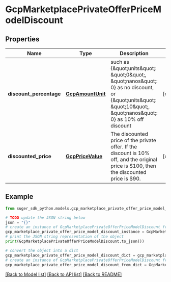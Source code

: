 # GcpMarketplacePrivateOfferPriceModelDiscount


## Properties

Name | Type | Description | Notes
------------ | ------------- | ------------- | -------------
**discount_percentage** | [**GcpAmountUnit**](GcpAmountUnit.md) | such as {\&quot;units\&quot;: \&quot;0\&quot;, \&quot;nanos\&quot;: 0} as no discount, or {\&quot;units\&quot;: \&quot;10\&quot;, \&quot;nanos\&quot;: 0} as 10% off discount | [optional] 
**discounted_price** | [**GcpPriceValue**](GcpPriceValue.md) | The discounted price of the private offer. If the discount is 10% off, and the original price is $100, then the discounted price is $90. | [optional] 

## Example

```python
from suger_sdk_python.models.gcp_marketplace_private_offer_price_model_discount import GcpMarketplacePrivateOfferPriceModelDiscount

# TODO update the JSON string below
json = "{}"
# create an instance of GcpMarketplacePrivateOfferPriceModelDiscount from a JSON string
gcp_marketplace_private_offer_price_model_discount_instance = GcpMarketplacePrivateOfferPriceModelDiscount.from_json(json)
# print the JSON string representation of the object
print(GcpMarketplacePrivateOfferPriceModelDiscount.to_json())

# convert the object into a dict
gcp_marketplace_private_offer_price_model_discount_dict = gcp_marketplace_private_offer_price_model_discount_instance.to_dict()
# create an instance of GcpMarketplacePrivateOfferPriceModelDiscount from a dict
gcp_marketplace_private_offer_price_model_discount_from_dict = GcpMarketplacePrivateOfferPriceModelDiscount.from_dict(gcp_marketplace_private_offer_price_model_discount_dict)
```
[[Back to Model list]](../README.md#documentation-for-models) [[Back to API list]](../README.md#documentation-for-api-endpoints) [[Back to README]](../README.md)



